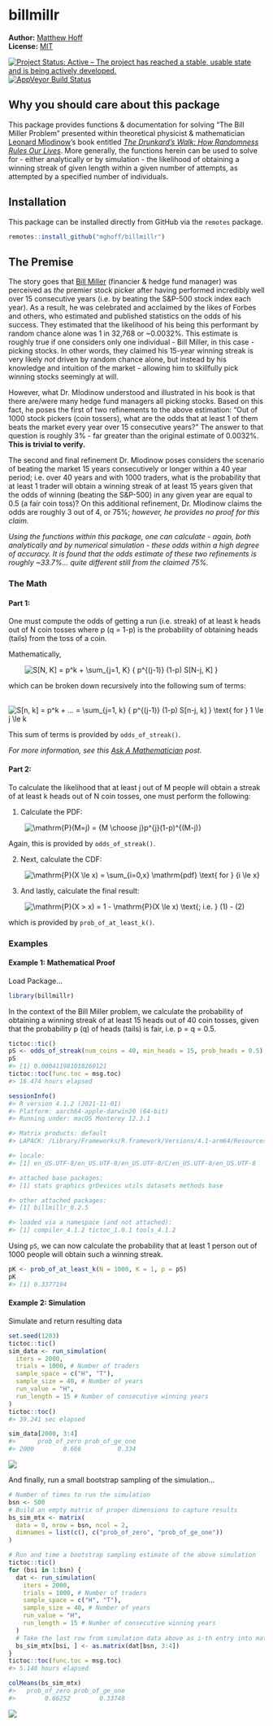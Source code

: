billmillr
================

<!-- README.md is generated from README.Rmd. Please edit that file -->

**Author:** [Matthew Hoff](https://github.com/mghoff) <br/> **License:**
[MIT](https://opensource.org/licenses/MIT)<br/>

[![Project Status: Active – The project has reached a stable, usable
state and is being actively
developed.](http://www.repostatus.org/badges/latest/active.svg)](https://www.repostatus.org/)
[![AppVeyor Build
Status](https://ci.appveyor.com/api/projects/status/github/ropensci/epubr?branch=master&svg=true)](https://ci.appveyor.com/project/leonawicz/epubr)

## Why you should care about this package

This package provides functions & documentation for solving “The Bill
Miller Problem” presented within theoretical physicist & mathematician
[Leonard Mlodinow](https://en.wikipedia.org/wiki/Leonard_Mlodinow)’s
book entitled [*The Drunkard’s Walk: How Randomness Rules Our
Lives*](https://www.amazon.com/Drunkards-Walk-Randomness-Rules-Lives/dp/0307275175).
More generally, the functions herein can be used to solve for - either
analytically or by simulation - the likelihood of obtaining a winning
streak of given length within a given number of attempts, as attempted
by a specified number of individuals.

## Installation

This package can be installed directly from GitHub via the `remotes`
package.

``` r
remotes::install_github("mghoff/billmillr")
```

## The Premise

The story goes that [Bill
Miller](https://en.wikipedia.org/wiki/Bill_Miller_(investor)) (financier
& hedge fund manager) was perceived as *the* premier stock picker after
having performed incredibly well over 15 consecutive years (i.e. by
beating the S&P-500 stock index each year). As a result, he was
celebrated and acclaimed by the likes of Forbes and others, who
estimated and published statistics on the odds of his success. They
estimated that the likelihood of his being this performant by random
chance alone was 1 in 32,768 or \~0.0032%. This estimate is roughly true
if one considers only one individual - Bill Miller, in this case -
picking stocks. In other words, they claimed his 15-year winning streak
is very likely *not* driven by random chance alone, but instead by his
knowledge and intuition of the market - allowing him to skillfully pick
winning stocks seemingly at will.

However, what Dr. Mlodinow understood and illustrated in his book is
that there are/were many hedge fund managers all picking stocks. Based
on this fact, he poses the first of two refinements to the above
estimation: “Out of 1000 stock pickers (coin tossers), what are the odds
that at least 1 of them beats the market every year over 15 consecutive
years?” The answer to that question is roughly 3% - far greater than the
original estimate of 0.0032%. **This is trivial to verify.**

The second and final refinement Dr. Mlodinow poses considers the
scenario of beating the market 15 years consecutively or longer within a
40 year period; i.e. over 40 years and with 1000 traders, what is the
probability that at least 1 trader will obtain a winning streak of at
least 15 years given that the odds of winning (beating the S&P-500) in
any given year are equal to 0.5 (a fair coin toss)? On this additional
refinement, Dr. Mlodinow claims the odds are roughly 3 out of 4, or 75%;
*however, he provides no proof for this claim.*

*Using the functions within this package, one can calculate - again,
both analytically and by numerical simulation - these odds within a high
degree of accuracy. It is found that the odds estimate of these two
refinements is roughly \~33.7%… quite different still from the claimed
75%.*

### The Math

#### Part 1:

One must compute the odds of getting a run (i.e. streak) of at least k
heads out of N coin tosses where p (q = 1-p) is the probability of
obtaining heads (tails) from the toss of a coin.

Mathematically,

  
![](https://latex.codecogs.com/png.image?%5Cdpi%7B110%7D&space;%5Cbg_white&space;S%5BN%2C%20K%5D%20%3D%20p%5Ek%20%2B%20%5Csum_%7Bj%3D1%2C%20K%7D%20%5C%7B%20p%5E%7B%28j-1%29%7D%20%281-p%29%20S%5BN-j%2C%20K%5D%20%5C%7D "S[N, K] = p^k + \sum_{j=1, K} \{ p^{(j-1)} (1-p) S[N-j, K] \}")

which can be broken down recursively into the following sum of terms:

  
![](https://latex.codecogs.com/png.image?%5Cdpi%7B110%7D&space;%5Cbg_white&space;S%5Bn%2C%20k%5D%20%3D%20p%5Ek%20%2B%20...%20%3D%20%5Csum_%7Bj%3D1%2C%20k%7D%20%5C%7B%20p%5E%7B%28j-1%29%7D%20%281-p%29%20S%5Bn-j%2C%20k%5D%20%5C%7D%20%5Ctext%7B%20for%20%7D%201%20%5Cle%20j%20%5Cle%20k "S[n, k] = p^k + ... = \sum_{j=1, k} \{ p^{(j-1)} (1-p) S[n-j, k] \} \text{ for } 1 \le j \le k")

This sum of terms is provided by `odds_of_streak()`.

*For more information, see this [Ask A
Mathematician](https://www.askamathematician.com/2010/07/q-whats-the-chance-of-getting-a-run-of-k-successes-in-n-bernoulli-trials-why-use-approximations-when-the-exact-answer-is-known/)
post.*

#### Part 2:

To calculate the likelihood that at least j out of M people will obtain
a streak of at least k heads out of N coin tosses, one must perform the
following:

1.  Calculate the PDF:

  
![](https://latex.codecogs.com/png.image?%5Cdpi%7B110%7D&space;%5Cbg_white&space;%5Cmathrm%7BP%7D%28M%3Dj%29%20%3D%20%7BM%20%5Cchoose%20j%7Dp%5E%7Bj%7D%281-p%29%5E%7B%28M-j%29%7D "\mathrm{P}(M=j) = {M \choose j}p^{j}(1-p)^{(M-j)}")

Again, this is provided by `odds_of_streak()`.

2.  Next, calculate the CDF:

  
![](https://latex.codecogs.com/png.image?%5Cdpi%7B110%7D&space;%5Cbg_white&space;%5Cmathrm%7BP%7D%28X%20%5Cle%20x%29%20%3D%20%5Csum_%7Bi%3D0%2Cx%7D%20%5Cmathrm%7Bpdf%7D%20%5Ctext%7B%20for%20%7D%20%7Bi%20%5Cle%20x%7D "\mathrm{P}(X \le x) = \sum_{i=0,x} \mathrm{pdf} \text{ for } {i \le x}")

3.  And lastly, calculate the final result:

  
![](https://latex.codecogs.com/png.image?%5Cdpi%7B110%7D&space;%5Cbg_white&space;%5Cmathrm%7BP%7D%28X%20%3E%20x%29%20%3D%201%20-%20%5Cmathrm%7BP%7D%28X%20%5Cle%20x%29%20%5Ctext%7B%3B%20%20i.e.%20%7D%20%281%29%20-%20%282%29 "\mathrm{P}(X > x) = 1 - \mathrm{P}(X \le x) \text{;  i.e. } (1) - (2)")

which is provided by `prob_of_at_least_k()`.

### Examples

#### Example 1: Mathematical Proof

Load Package…

``` r
library(billmillr)
```

In the context of the Bill Miller problem, we calculate the probability
of obtaining a winning streak of at least 15 heads out of 40 coin
tosses, given that the probability p (q) of heads (tails) is fair,
i.e. p = q = 0.5.

``` r
tictoc::tic()
pS <- odds_of_streak(num_coins = 40, min_heads = 15, prob_heads = 0.5)
pS
#> [1] 0.000411981018260121
tictoc::toc(func.toc = msg.toc)
#> 16.474 hours elapsed

sessionInfo()
#> R version 4.1.2 (2021-11-01)
#> Platform: aarch64-apple-darwin20 (64-bit)
#> Running under: macOS Monterey 12.3.1

#> Matrix products: default
#> LAPACK: /Library/Frameworks/R.framework/Versions/4.1-arm64/Resources/lib/libRlapack.dylib

#> locale:
#> [1] en_US.UTF-8/en_US.UTF-8/en_US.UTF-8/C/en_US.UTF-8/en_US.UTF-8

#> attached base packages:
#> [1] stats graphics grDevices utils datasets methods base     

#> other attached packages:
#> [1] billmillr_0.2.5

#> loaded via a namespace (and not attached):
#> [1] compiler_4.1.2 tictoc_1.0.1 tools_4.1.2   
```

Using `pS`, we can now calculate the probability that at least 1 person
out of 1000 people will obtain such a winning streak.

``` r
pK <- prob_of_at_least_k(N = 1000, K = 1, p = pS)
pK
#> [1] 0.3377194
```

#### Example 2: Simulation

Simulate and return resulting data

``` r
set.seed(1203)
tictoc::tic()
sim_data <- run_simulation(
  iters = 2000,
  trials = 1000, # Number of traders
  sample_space = c("H", "T"),
  sample_size = 40, # Number of years
  run_value = "H",
  run_length = 15 # Number of consecutive winning years
)
tictoc::toc()
#> 39.241 sec elapsed

sim_data[2000, 3:4]
#>      prob_of_zero prob_of_ge_one
#> 2000        0.666          0.334
```

![](man/figures/README-sim-plot-1.png)<!-- -->

And finally, run a small bootstrap sampling of the simulation…

``` r
# Number of times to run the simulation
bsn <- 500
# Build an empty matrix of proper dimensions to capture results 
bs_sim_mtx <- matrix(
  data = 0, nrow = bsn, ncol = 2,
  dimnames = list(c(), c("prob_of_zero", "prob_of_ge_one"))
)

# Run and time a bootstrap sampling estimate of the above simulation
tictoc::tic()
for (bsi in 1:bsn) {
  dat <- run_simulation(
    iters = 2000,
    trials = 1000, # Number of traders
    sample_space = c("H", "T"),
    sample_size = 40, # Number of years
    run_value = "H",
    run_length = 15 # Number of consecutive winning years
  )
  # Take the last row from simulation data above as i-th entry into matrix
  bs_sim_mtx[bsi, ] <- as.matrix(dat[bsn, 3:4])
}
tictoc::toc(func.toc = msg.toc)
#> 5.148 hours elapsed

colMeans(bs_sim_mtx)
#>   prob_of_zero prob_of_ge_one 
#>        0.66252        0.33748
```

![](man/figures/README-bsm-plot-1.png)<!-- -->
